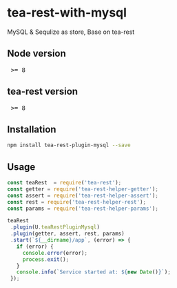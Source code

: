 # tea-rest-with-mysql

MySQL & Sequlize as store, Base on tea-rest

## Node version
<pre> >= 8 </pre>

## tea-rest version
<pre> >= 8</pre>


## Installation
```bash
npm install tea-rest-plugin-mysql --save
```

## Usage
```js
const teaRest  = require('tea-rest');
const getter = require('tea-rest-helper-getter');
const assert = require('tea-rest-helper-assert');
const rest = require('tea-rest-helper-rest');
const params = require('tea-rest-helper-params');

teaRest
 .plugin(U.teaRestPluginMysql)
 .plugin(getter, assert, rest, params)
 .start(`${__dirname}/app`, (error) => {
   if (error) {
     console.error(error);
     process.exit();
   }
   console.info(`Service started at: ${new Date()}`);
 });

```

